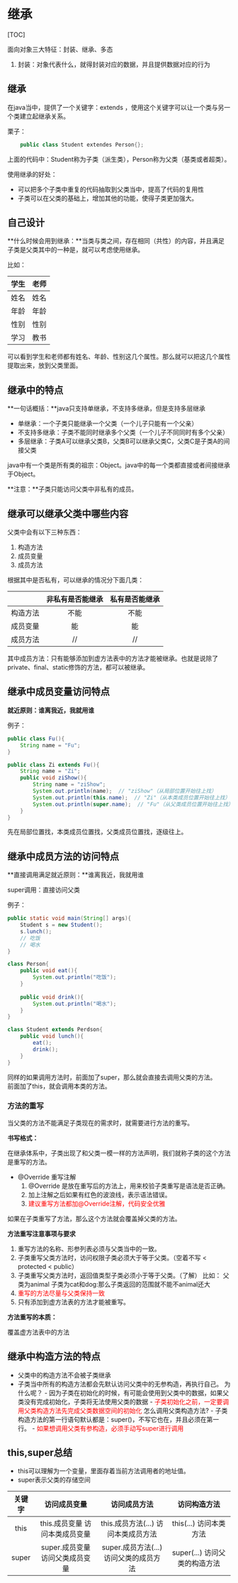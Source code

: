 # 继承
[TOC]

面向对象三大特征：封装、继承、多态

1. 封装：对象代表什么，就得封装对应的数据，并且提供数据对应的行为

## 继承

在java当中，提供了一个关键字：extends ，使用这个关键字可以让一个类与另一个类建立起继承关系。

栗子：

```java
	public class Student extendes Person{};
```

上面的代码中：Student称为子类（派生类），Person称为父类（基类或者超类）。

使用继承的好处：

- 可以把多个子类中重复的代码抽取到父类当中，提高了代码的复用性
- 子类可以在父类的基础上，增加其他的功能，使得子类更加强大。

## 自己设计

**什么时候会用到继承：**当类与类之间，存在相同（共性）的内容，并且满足子类是父类其中的一种是，就可以考虑使用继承。

比如：

|学生|老师|
|:--:|:--:|
|姓名|姓名|
|年龄|年龄|
|性别|性别|
|学习|教书|

可以看到学生和老师都有姓名、年龄、性别这几个属性。那么就可以把这几个属性提取出来，放到父类里面。

## 继承中的特点

**一句话概括：**java只支持单继承，不支持多继承，但是支持多层继承

- 单继承：一个子类只能继承一个父类（一个儿子只能有一个父亲）
- 不支持多继承：子类不能同时继承多个父类（一个儿子不同同时有多个父亲）
- 多层继承：子类A可以继承父类B，父类B可以继承父类C，父类C是子类A的间接父类

java中有一个类是所有类的祖宗：Object。java中的每一个类都直接或者间接继承于Object。

**注意：**子类只能访问父类中非私有的成员。

## 继承可以继承父类中哪些内容

父类中会有以下三种东西：

1. 构造方法
2. 成员变量
3. 成员方法

根据其中是否私有，可以继承的情况分下面几类：

||非私有是否能继承|私有是否能继承|
|:--:|:--:|:--:|
|构造方法|不能|不能|
|成员变量|能|能|
|成员方法|//|//|

其中成员方法：只有能够添加到虚方法表中的方法才能被继承。也就是说除了private、final、static修饰的方法，都可以被继承。

## 继承中成员变量访问特点

**就近原则：谁离我近，我就用谁**

例子：
```java
public class Fu(){
	String name = "Fu";
}

public class Zi extends Fu(){
	String name = "Zi";
	public void ziShow(){
		String name = "ziShow";
		System.out.println(name);  // "ziShow"（从局部位置开始往上找）
		System.out.println(this.name);  // "Zi"（从本类成员位置开始往上找）
		System.out.println(super.name);  // "Fu"（从父类成员位置开始往上找）
	}
}
```
先在局部位置找，本类成员位置找，父类成员位置找，逐级往上。
## 继承中成员方法的访问特点

**直接调用满足就近原则：**谁离我近，我就用谁

super调用：直接访问父类

例子：
```java
public static void main(String[] args){
	Student s = new Student();
	s.lunch(); 
	// 吃饭
	// 喝水
}

class Person{
	public void eat(){
		System.out.println("吃饭");
	}
	
	public void drink(){
		System.out.println("喝水");
	}
}

class Student extends Perdson{
	public void lunch(){
		eat();
		drink();
	}
}
```

同样的如果调用方法时，前面加了super，那么就会直接去调用父类的方法。  
前面加了this，就会调用本类的方法。

### 方法的重写

当父类的方法不能满足子类现在的需求时，就需要进行方法的重写。

**书写格式：**

在继承体系中，子类出现了和父类一模一样的方法声明，我们就称子类的这个方法是重写的方法。

- @Override  重写注解
	1. @Override 是放在重写后的方法上，用来校验子类重写是语法是否正确。
	2. 加上注解之后如果有红色的波浪线，表示语法错误。
	3. <font color=red>建议重写方法都加@Override注解，代码安全优雅</font>

如果在子类重写了方法，那么这个方法就会覆盖掉父类的方法。

**方法重写注意事项与要求**

1. 重写方法的名称、形参列表必须与父类当中的一致。
2. 子类重写父类方法时，访问权限子类必须大于等于父类。（空着不写 < protected < public）
3. 子类重写父类方法时，返回值类型子类必须小于等于父类。（了解）
	比如： 父类为animal  子类为cat和dog:那么子类返回的范围就不能不animal还大
4. <font color=red>重写的方法尽量与父类保持一致</font>
5. 只有添加到虚方法表的方法才能被重写。

**方法重写的本质：**

覆盖虚方法表中的方法

## 继承中构造方法的特点

- 父类中的构造方法不会被子类继承
- 子类当中所有的构造方法都会先默认访问父类中的无参构造，再执行自己。
	为什么呢？
		- 因为子类在初始化的时候，有可能会使用到父类中的数据，如果父类没有完成初始化，子类将无法使用父类的数据
		- <font color=red>子类初始化之前，一定要调用父类构造方法先完成父类数据空间的初始化</font>
		怎么调用父类构造方法?
		- 子类构造方法的第一行语句默认都是：super()，不写它也在，并且必须在第一行。
		- <font color=red>如果想调用父类有参构造，必须手动写super进行调用</font>

## this,super总结

- this可以理解为一个变量，里面存着当前方法调用者的地址值。
- super表示父类的存储空间

| 关键字 |            访问成员变量            |                访问成员方法                |           访问构造方法            |
| :----: | :--------------------------------: | :----------------------------------------: | :-------------------------------: |
|  this  | this.成员变量    访问本类成员变量  |   this.成员方法(...)   访问本类成员方法    |     this(...)    访问本类方法     |
| super  | super.成员变量    访问父类成员变量 | super.成员方法(...)     访问父类的成员方法 | super(...)     访问父类的构造方法 |